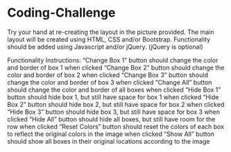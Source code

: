 ﻿# Coding-Challenge
Try your hand at re-creating the layout in the picture provided. The main layout will be created using HTML, CSS and/or Bootstrap. Functionality should be added using Javascript and/or jQuery. (jQuery is optional)

Functionality Instructions:
“Change Box 1” button should change the color and border of box 1 when clicked
“Change Box 2” button should change the color and border of box 2 when clicked
“Change Box 3” button should change the color and border of box 3 when clicked
“Change All” button should change the color and border of all boxes when clicked
“Hide Box 1” button should hide box 1, but still have space for box 1 when clicked
“Hide Box 2” button should hide box 2, but still have space for box 2 when clicked
“Hide Box 3” button should hide box 3, but still have space for box 3 when clicked
“Hide All” button should hide all boxes, but still have room for the row when clicked
“Reset Colors” button should reset the colors of each box to reflect the original colors in the image when clicked
“Show All” button should show all boxes in their original locations according to the image 
